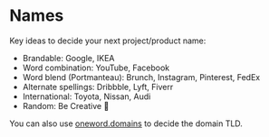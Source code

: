 # Names

Key ideas to decide your next project/product name:

- Brandable: Google, IKEA
- Word combination: YouTube, Facebook
- Word blend (Portmanteau): Brunch, Instagram, Pinterest, FedEx
- Alternate spellings: Dribbble, Lyft, Fiverr
- International: Toyota, Nissan, Audi
- Random: Be Creative 🎨

You can also use [oneword.domains](https://oneword.domains) to decide the domain TLD.
